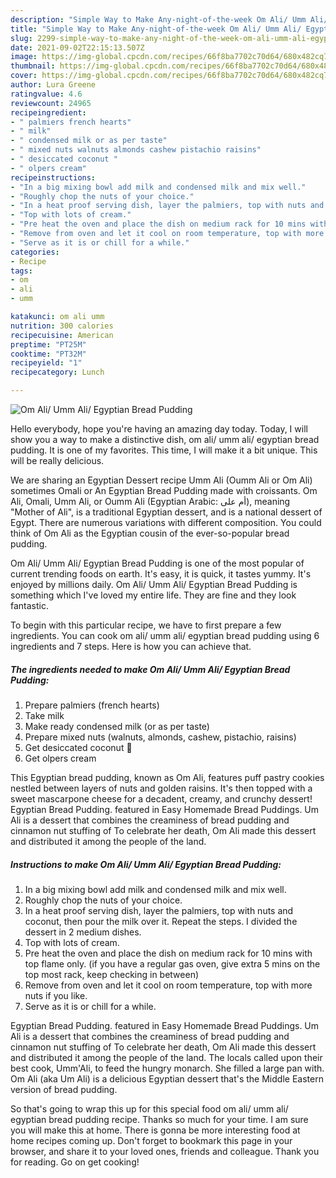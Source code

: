 ```yaml
---
description: "Simple Way to Make Any-night-of-the-week Om Ali/ Umm Ali/ Egyptian Bread Pudding"
title: "Simple Way to Make Any-night-of-the-week Om Ali/ Umm Ali/ Egyptian Bread Pudding"
slug: 2299-simple-way-to-make-any-night-of-the-week-om-ali-umm-ali-egyptian-bread-pudding
date: 2021-09-02T22:15:13.507Z
image: https://img-global.cpcdn.com/recipes/66f8ba7702c70d64/680x482cq70/om-ali-umm-ali-egyptian-bread-pudding-recipe-main-photo.jpg
thumbnail: https://img-global.cpcdn.com/recipes/66f8ba7702c70d64/680x482cq70/om-ali-umm-ali-egyptian-bread-pudding-recipe-main-photo.jpg
cover: https://img-global.cpcdn.com/recipes/66f8ba7702c70d64/680x482cq70/om-ali-umm-ali-egyptian-bread-pudding-recipe-main-photo.jpg
author: Lura Greene
ratingvalue: 4.6
reviewcount: 24965
recipeingredient:
- " palmiers french hearts"
- " milk"
- " condensed milk or as per taste"
- " mixed nuts walnuts almonds cashew pistachio raisins"
- " desiccated coconut "
- " olpers cream"
recipeinstructions:
- "In a big mixing bowl add milk and condensed milk and mix well."
- "Roughly chop the nuts of your choice."
- "In a heat proof serving dish, layer the palmiers, top with nuts and coconut, then pour the milk over it. Repeat the steps. I divided the dessert in 2 medium dishes."
- "Top with lots of cream."
- "Pre heat the oven and place the dish on medium rack for 10 mins with top flame only. (if you have a regular gas oven, give extra 5 mins on the top most rack, keep checking in between)"
- "Remove from oven and let it cool on room temperature, top with more nuts if you like."
- "Serve as it is or chill for a while."
categories:
- Recipe
tags:
- om
- ali
- umm

katakunci: om ali umm 
nutrition: 300 calories
recipecuisine: American
preptime: "PT25M"
cooktime: "PT32M"
recipeyield: "1"
recipecategory: Lunch

---
```



![Om Ali/ Umm Ali/ Egyptian Bread Pudding](https://img-global.cpcdn.com/recipes/66f8ba7702c70d64/680x482cq70/om-ali-umm-ali-egyptian-bread-pudding-recipe-main-photo.jpg)

Hello everybody, hope you're having an amazing day today. Today, I will show you a way to make a distinctive dish, om ali/ umm ali/ egyptian bread pudding. It is one of my favorites. This time, I will make it a bit unique. This will be really delicious.

We are sharing an Egyptian Dessert recipe Umm Ali (Oumm Ali or Om Ali) sometimes Omali or An Egyptian Bread Pudding made with croissants. Om Ali, Omali, Umm Ali, or Oumm Ali (Egyptian Arabic: أم على‎), meaning &#34;Mother of Ali&#34;, is a traditional Egyptian dessert, and is a national dessert of Egypt. There are numerous variations with different composition. You could think of Om Ali as the Egyptian cousin of the ever-so-popular bread pudding.

Om Ali/ Umm Ali/ Egyptian Bread Pudding is one of the most popular of current trending foods on earth. It's easy, it is quick, it tastes yummy. It's enjoyed by millions daily. Om Ali/ Umm Ali/ Egyptian Bread Pudding is something which I've loved my entire life. They are fine and they look fantastic.


To begin with this particular recipe, we have to first prepare a few ingredients. You can cook om ali/ umm ali/ egyptian bread pudding using 6 ingredients and 7 steps. Here is how you can achieve that.

<!--inarticleads1-->

##### The ingredients needed to make Om Ali/ Umm Ali/ Egyptian Bread Pudding:

1. Prepare  palmiers (french hearts)
1. Take  milk
1. Make ready  condensed milk (or as per taste)
1. Prepare  mixed nuts (walnuts, almonds, cashew, pistachio, raisins)
1. Get  desiccated coconut 🥥
1. Get  olpers cream


This Egyptian bread pudding, known as Om Ali, features puff pastry cookies nestled between layers of nuts and golden raisins. It&#39;s then topped with a sweet mascarpone cheese for a decadent, creamy, and crunchy dessert! Egyptian Bread Pudding. featured in Easy Homemade Bread Puddings. Um Ali is a dessert that combines the creaminess of bread pudding and cinnamon nut stuffing of To celebrate her death, Om Ali made this dessert and distributed it among the people of the land. 

<!--inarticleads2-->

##### Instructions to make Om Ali/ Umm Ali/ Egyptian Bread Pudding:

1. In a big mixing bowl add milk and condensed milk and mix well.
1. Roughly chop the nuts of your choice.
1. In a heat proof serving dish, layer the palmiers, top with nuts and coconut, then pour the milk over it. Repeat the steps. I divided the dessert in 2 medium dishes.
1. Top with lots of cream.
1. Pre heat the oven and place the dish on medium rack for 10 mins with top flame only. (if you have a regular gas oven, give extra 5 mins on the top most rack, keep checking in between)
1. Remove from oven and let it cool on room temperature, top with more nuts if you like.
1. Serve as it is or chill for a while.


Egyptian Bread Pudding. featured in Easy Homemade Bread Puddings. Um Ali is a dessert that combines the creaminess of bread pudding and cinnamon nut stuffing of To celebrate her death, Om Ali made this dessert and distributed it among the people of the land. The locals called upon their best cook, Umm&#39;Ali, to feed the hungry monarch. She filled a large pan with. Om Ali (aka Um Ali) is a delicious Egyptian dessert that&#39;s the Middle Eastern version of bread pudding. 

So that's going to wrap this up for this special food om ali/ umm ali/ egyptian bread pudding recipe. Thanks so much for your time. I am sure you will make this at home. There is gonna be more interesting food at home recipes coming up. Don't forget to bookmark this page in your browser, and share it to your loved ones, friends and colleague. Thank you for reading. Go on get cooking!
